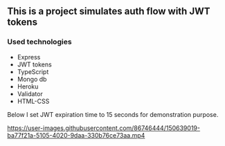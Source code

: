 ## This is a project simulates auth flow with JWT tokens

### Used technologies
- Express
- JWT tokens
- TypeScript
- Mongo db
- Heroku
- Validator
- HTML-CSS

Below I set JWT expiration time to 15 seconds for demonstration purpose.


https://user-images.githubusercontent.com/86746444/150639019-ba77f21a-5105-4020-9daa-330b76ce73aa.mp4



 
